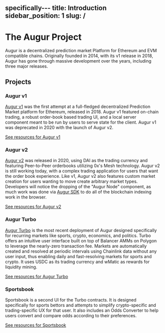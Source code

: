 specifically---
title: Introduction
sidebar_position: 1
slug: /
---

# The Augur Project

Augur is a decentralized prediction market Platform for Ethereum and EVM compatible chains. Originally founded in 2014, with its v1 release in 2018, Augur has gone through massive development over the years, including three major releases.

## Projects
### Augur v1
[Augur v1](/v1) was the first attempt at a full-fledged decentralized Prediction Market platform for Ethereum, released in 2018. Augur v1 featured on-chain trading, a robust order-book based trading UI, and a local server component meant to be run by users to serve state for the client. Augur v1 was deprecated in 2020 with the launch of Augur v2.

[See resources for Augur v1](/v1)
### Augur v2
[Augur v2](/v2) was released in 2020, using DAI as the trading currency and featuring Peer-to-Peer orderbooks utilizing 0x's Mesh technology. Augur v2 is still working today, with a complex trading application for users that want the order book experience. Like v1, Augur v2 also features custom market creation for users wanting to move create arbitrary market types. Developers will notice the dropping of the "Augur Node" component, as much work was done via [Augur SDK](https://github.com/AugurProject/augur/packages/augur-sdk) to do all of the blockchain indexing work in the browser.

[See resources for Augur v2](/v2)

### Augur Turbo
[Augur Turbo](/turbo) is the most recent deployment of Augur designed specifically for recurring markets like sports, crypto, economics, and politics. Turbo offers an intuitive user interface built on top of Balancer AMMs on Polygon to leverage the nearly-zero transaction fee. Markets are automatically created and resolved at periodic intervals using Chainlink data without any user input, thus enabling daily and fast-resolving markets for sports and crypto. It uses USDC as its trading currency and wMatic as rewards for liquidity mining.

[See resources for Augur Turbo](/turbo)

### Sportsbook
Sportsbook is a second UI for the Turbo contracts. It is designed specifically for sports bettors and attempts to simplify crypto-specific and trading-specific UX for that user. It also includes an Odds Converter to help users convert and compare odds according to their preferences.

[See resources for Sportsbook](/turbo)
